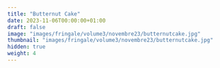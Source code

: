 ```yaml
---
title: "Butternut Cake"
date: 2023-11-06T00:00:00+01:00
draft: false
image: "images/fringale/volume3/novembre23/butternutcake.jpg"
thumbnail: "images/fringale/volume3/novembre23/butternutcake.jpg"
hidden: true
weight: 4
---
```

